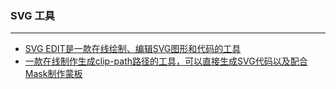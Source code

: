 ### SVG 工具

---

- [SVG EDIT是一款在线绘制、编辑SVG图形和代码的工具](http://svg-edit.googlecode.com/svn/branches/stable/editor/svg-editor.html)
- [一款在线制作生成clip-path路径的工具，可以直接生成SVG代码以及配合Mask制作蒙板](http://cssplant.com/clip-path-generator)
